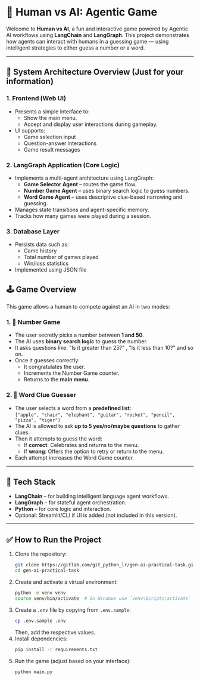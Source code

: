 # 🧠 Human vs AI: Agentic Game

Welcome to **Human vs AI**, a fun and interactive game powered by Agentic AI workflows using **LangChain** and **LangGraph**. This project demonstrates how agents can interact with humans in a guessing game — using intelligent strategies to either guess a number or a word.


---
## 🧱 System Architecture Overview (Just for your information)

### 1. Frontend (Web UI)
- Presents a simple interface to:
  - Show the main menu.
  - Accept and display user interactions during gameplay.
- UI supports:
  - Game selection input
  - Question-answer interactions
  - Game result messages

### 2. LangGraph Application (Core Logic)
- Implements a multi-agent architecture using LangGraph:
  - **Game Selector Agent** – routes the game flow.
  - **Number Game Agent** – uses binary search logic to guess numbers.
  - **Word Game Agent** – uses descriptive clue-based narrowing and guessing.
- Manages state transitions and agent-specific memory.
- Tracks how many games were played during a session.

### 3. Database Layer
- Persists data such as:
  - Game history
  - Total number of games played
  - Win/loss statistics
- Implemented using JSON file

## 🕹 Game Overview

This game allows a human to compete against an AI in two modes:

### 1. 🔢 Number Game
- The user secretly picks a number between **1 and 50**.
- The AI uses **binary search logic** to guess the number.
- It asks questions like: "Is it greater than 25?" , "Is it less than 10?" and so on.
- Once it guesses correctly:
  - It congratulates the user.
  - Increments the Number Game counter.
  - Returns to the **main menu**.

### 2. 🧩 Word Clue Guesser
- The user selects a word from a **predefined list**:  
  `["apple", "chair", "elephant", "guitar", "rocket", "pencil", "pizza", "tiger"]`
- The AI is allowed to ask **up to 5 yes/no/maybe questions** to gather clues.
- Then it attempts to guess the word:
  - If **correct**: Celebrates and returns to the menu.
  - If **wrong**: Offers the option to retry or return to the menu.
- Each attempt increases the Word Game counter.

---

## 🧠 Tech Stack

- **LangChain** – for building intelligent language agent workflows.
- **LangGraph** – for stateful agent orchestration.
- **Python** – for core logic and interaction.
- Optional: Streamlit/CLI if UI is added (not included in this version).

---

## ✅ How to Run the Project

1. Clone the repository:
   ```bash
   git clone https://gitlab.com/git_python_lr/gen-ai-practical-task.git
   cd gen-ai-practical-task
   ```
2. Create and activate a virtual environment:
   ```bash
   python -m venv venv
   source venv/bin/activate  # On Windows use `venv\Scripts\activate`
   ```
3. Create a `.env` file by copying from `.env.sample`:
   ```bash
   cp .env.sample .env
   ```
   Then, add the respective values.
4. Install dependencies:
   ```bash
   pip install -r requirements.txt
   ```
5. Run the game (adjust based on your interface):
   ```bash
   python main.py
   ```

